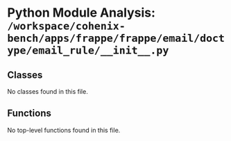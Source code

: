 # Python Module Analysis: `/workspace/cohenix-bench/apps/frappe/frappe/email/doctype/email_rule/__init__.py`

## Classes

No classes found in this file.


## Functions

No top-level functions found in this file.
